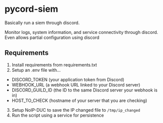 # pycord-siem

Basically run a siem through discord.

Monitor logs, system information, and service connectivity through discord. Even allows partial configuration using discord

## Requirements

1. Install requirements from requirements.txt
2. Setup an .env file with...
  - DISCORD_TOKEN (your application token from Discord)
  - WEBHOOK_URL (a webhook URL linked to your Discord server)
  - DISCORD_GUILD_ID (the ID to the same Discord server your webhook is in)
  - HOST_TO_CHECK (hostname of your server that you are checking)
3. Setup NoIP-DUC to save the IP changed file to `/tmp/ip_changed`
4. Run the script using a service for persistence